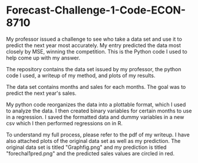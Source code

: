 # Forecast-Challenge-1-Code-ECON-8710
My professor issued a challenge to see who take a data set and use it to predict the next year most accurately. My entry predicted the data most closely by MSE, winning the competition. This is the Python code I used to help come up with my answer.

The repository contains the data set issued by my professor, the python code I used, a writeup of my method, and plots of my results.

The data set contains months and sales for each months. The goal was to predict the next year's sales.

My python code reorganizes the data into a plottable format, which I used to analyze the data. I then created binary variables for certain months to use in a regression. I saved the formatted data and dummy variables in a new csv which I then performed regressions on in R.

To understand my full process, please refer to the pdf of my writeup. I have also attached plots of the original data set as well as my prediction. The original data set is titled "Graphfig.png" and my prediction is titled "forechal1pred.png" and the predicted sales values are circled in red.
